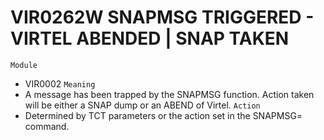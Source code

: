 # VIR0262W SNAPMSG TRIGGERED - VIRTEL ABENDED | SNAP TAKEN
`Module`
- 	VIR0002
`Meaning`
- A message has been trapped by the SNAPMSG function. Action taken will be either a SNAP dump or an ABEND of Virtel.
`Action`
- Determined by TCT parameters or the action set in the SNAPMSG= command.
